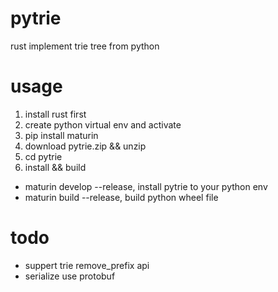 # pytrie
rust implement trie tree from python

# usage
1. install rust first
2. create python virtual env and activate
3. pip install maturin
4. download pytrie.zip && unzip 
5. cd pytrie
6. install && build
- maturin develop --release, install pytrie to your python env
- maturin build --release, build python wheel file

# todo 
- suppert trie remove_prefix api
- serialize use protobuf
